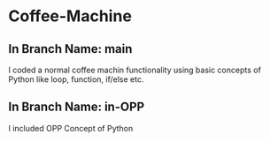 # Coffee-Machine
## In Branch Name: main
I coded a normal coffee machin functionality using basic concepts of Python like loop, function, if/else etc.

## In Branch Name: in-OPP
I included OPP Concept of Python
